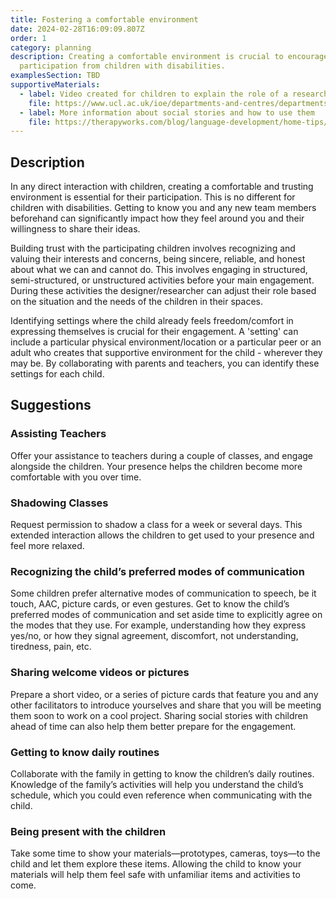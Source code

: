 ```yaml
---
title: Fostering a comfortable environment
date: 2024-02-28T16:09:09.807Z
order: 1
category: planning
description: Creating a comfortable environment is crucial to encourage active
  participation from children with disabilities.
examplesSection: TBD
supportiveMaterials:
  - label: Video created for children to explain the role of a researcher
    file: https://www.ucl.ac.uk/ioe/departments-and-centres/departments/culture-communication-and-media/what-researcher-video-children
  - label: More information about social stories and how to use them
    file: https://therapyworks.com/blog/language-development/home-tips/using-social-stories-improve-childs-development/
---
```

## Description

In any direct interaction with children, creating a comfortable and trusting environment is essential for their participation. This is no different for children with disabilities. Getting to know you and any new team members beforehand can significantly impact how they feel around you and their willingness to share their ideas.

Building trust with the participating children involves recognizing and valuing their interests and concerns, being sincere, reliable, and honest about what we can and cannot do. This involves engaging in structured, semi-structured, or unstructured activities before your main engagement. During these activities the designer/researcher can adjust their role based on the situation and the needs of the children in their spaces. 

Identifying settings where the child already feels freedom/comfort in expressing themselves is crucial for their engagement. A 'setting' can include a particular physical environment/location or a particular peer or an adult who creates that supportive environment for the child - wherever they may be. By collaborating with parents and teachers, you can identify these settings for each child. 

## Suggestions

### Assisting Teachers

Offer your assistance to teachers during a couple of classes, and engage alongside the children. Your presence helps the children become more comfortable with you over time.

### Shadowing Classes

Request permission to shadow a class for a week or several days. This extended interaction allows the children to get used to your presence and feel more relaxed.

### Recognizing the child’s preferred modes of communication

Some children prefer alternative modes of communication to speech, be it touch, AAC, picture cards, or even gestures. Get to know the child’s preferred modes of communication and set aside time to explicitly agree on the modes that they use. For example, understanding how they express yes/no, or how they signal agreement, discomfort, not understanding, tiredness, pain, etc.

### Sharing welcome videos or pictures

Prepare a short video, or a series of picture cards that feature you and any other facilitators to introduce yourselves and share that you will be meeting them soon to work on a cool project. Sharing social stories with children ahead of time can also help them better prepare for the engagement. 

### Getting to know daily routines

Collaborate with the family in getting to know the children’s daily routines. Knowledge of the family’s activities will help you understand the child’s schedule, which you could even reference when communicating with the child. 

### Being present with the children

Take some time to show your materials—prototypes, cameras, toys—to the child and let them explore these items. Allowing the child to know your materials will help them feel safe with unfamiliar items and activities to come.